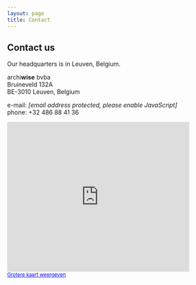 ```yaml
---
layout: page
title: Contact
---
```




<h2> Contact us</h2>


<div class="row">
	<div class="col-md-6">
		<p>
			Our headquarters is in Leuven, Belgium. 
		</p>
		<p>
			<span class="archiwise">archi<b>wise</b></span> bvba<br>
			Bruineveld 132A<br>
			BE-3010 Leuven, Belgium
		</p>
		<p>
			e-mail: 
			<script TYPE="text/javascript">
			<!-- 
			addd=('in' + 'fo@' + 'archi' + 'wise.com')
			document.write('<A href="mailto:' + addd + '">' + addd + '</a>')
			//-->
			</script>
			<NOSCRIPT>
				<em> [email address protected, please enable JavaScript] </em>
			</NOSCRIPT><br>
			phone: +32 486 88 41 36
		</p>
	</div>
	<div class="col-md-6">
		<iframe width="425" height="350" frameborder="0" scrolling="no" marginheight="0" marginwidth="0" src="http://maps.google.be/maps?f=q&amp;source=s_q&amp;hl=nl&amp;geocode=&amp;q=Bruineveld+132_A,+Leuven,+Vlaams+Gewest&amp;sll=50.895652,4.726632&amp;sspn=0.00877,0.022681&amp;ie=UTF8&amp;hq=&amp;hnear=Bruineveld+132,+3010+Leuven,+Vlaams-Brabant,+Vlaams+Gewest&amp;ll=50.901192,4.728327&amp;spn=0.018783,0.036478&amp;z=14&amp;iwloc=A&amp;output=embed"></iframe><br /><small><a href="http://maps.google.be/maps?f=q&amp;source=embed&amp;hl=nl&amp;geocode=&amp;q=Bruineveld+132A,+Leuven,+Vlaams+Gewest&amp;sll=50.895652,4.726632&amp;sspn=0.00877,0.022681&amp;ie=UTF8&amp;hq=&amp;hnear=Bruineveld+132A,+3010+Leuven,+Vlaams-Brabant,+Vlaams+Gewest&amp;ll=50.901192,4.728327&amp;spn=0.018783,0.036478&amp;z=14&amp;iwloc=A" style="color:#0000FF;text-align:left">Grotere kaart weergeven</a></small>
	</div>
</div>